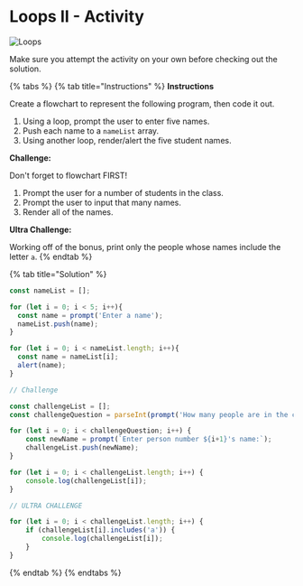 # Loops II - Activity

![Loops](../../../.gitbook/assets/image%20%2837%29.png)

Make sure you attempt the activity on your own before checking out the solution. 

{% tabs %}
{% tab title="Instructions" %}
**Instructions**

Create a flowchart to represent the following program, then code it out.

1. Using a loop, prompt the user to enter five names.
2. Push each name to a `nameList` array.
3. Using another loop, render/alert the five student names.

**Challenge:**

Don't forget to flowchart FIRST!

1. Prompt the user for a number of students in the class.
2. Prompt the user to input that many names.
3. Render all of the names.

**Ultra Challenge:**

Working off of the bonus, print only the people whose names include the letter `a`.
{% endtab %}

{% tab title="Solution" %}
```javascript
const nameList = [];

for (let i = 0; i < 5; i++){
  const name = prompt('Enter a name');
  nameList.push(name);
}

for (let i = 0; i < nameList.length; i++){
  const name = nameList[i];
  alert(name);
}

// Challenge

const challengeList = [];
const challengeQuestion = parseInt(prompt('How many people are in the class?'));

for (let i = 0; i < challengeQuestion; i++) {
    const newName = prompt(`Enter person number ${i+1}'s name:`);
    challengeList.push(newName);
}

for (let i = 0; i < challengeList.length; i++) {
    console.log(challengeList[i]);
}

// ULTRA CHALLENGE

for (let i = 0; i < challengeList.length; i++) {
    if (challengeList[i].includes('a')) {
        console.log(challengeList[i]);
    }
}
```
{% endtab %}
{% endtabs %}



